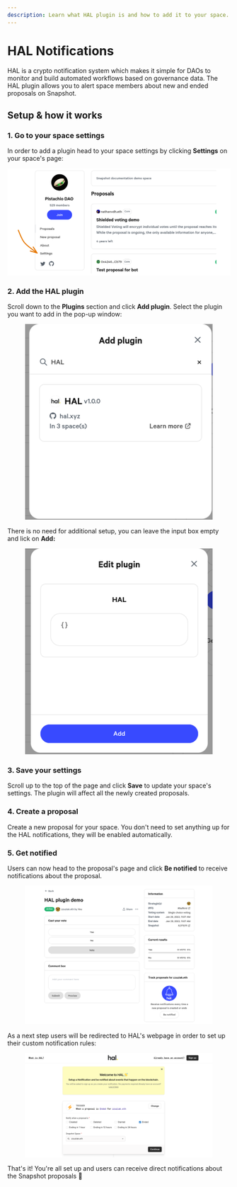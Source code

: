 ```yaml
---
description: Learn what HAL plugin is and how to add it to your space.
---
```


# HAL Notifications

HAL is a crypto notification system which makes it simple for DAOs to monitor and build automated workflows based on governance data. The HAL plugin allows you to alert space members about new and ended proposals on Snapshot.

## Setup & how it works

### 1. Go to your space settings

In order to add a plugin head to your space settings by clicking **Settings** on your space's page:

![](<../../.gitbook/assets/image (91).png>)

### 2. Add the HAL plugin <a href="#bfec" id="bfec"></a>

Scroll down to the **Plugins** section and click **Add plugin**. Select the plugin you want to add in the pop-up window:

<figure><img src="../../.gitbook/assets/image (39).png" alt=""><figcaption></figcaption></figure>

There is no need for additional setup, you can leave the input box empty and lick on **Add:**

<figure><img src="../../.gitbook/assets/image (85).png" alt=""><figcaption></figcaption></figure>

### **3. Save your settings**

Scroll up to the top of the page and click **Save** to update your space's settings. The plugin will affect all the newly created proposals.

### 4. Create a proposal

Create a new proposal for your space. You don't need to set anything up for the HAL notifications, they will be enabled automatically.

### 5. Get notified

Users can now head to the proposal's page and click **Be notified** to receive notifications about the proposal.

<figure><img src="../../.gitbook/assets/image (42).png" alt=""><figcaption></figcaption></figure>

As a next step users will be redirected to HAL's webpage in order to set up their custom notification rules:

<figure><img src="../../.gitbook/assets/image (107).png" alt=""><figcaption></figcaption></figure>

That's it! You're all set up and users can receive direct notifications about the Snapshot proposals :tada:
